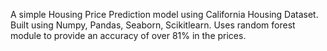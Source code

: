 A simple Housing Price Prediction model using California Housing Dataset. Built using Numpy, Pandas, Seaborn, Scikitlearn. 
Uses random forest module to provide an accuracy of over 81% in the prices.
